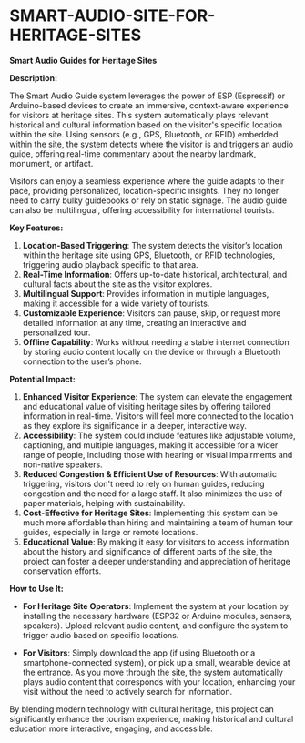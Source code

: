 # SMART-AUDIO-SITE-FOR-HERITAGE-SITES
**Smart Audio Guides for Heritage Sites**

**Description:**

The Smart Audio Guide system leverages the power of ESP (Espressif) or Arduino-based devices to create an immersive, context-aware experience for visitors at heritage sites. This system automatically plays relevant historical and cultural information based on the visitor's specific location within the site. Using sensors (e.g., GPS, Bluetooth, or RFID) embedded within the site, the system detects where the visitor is and triggers an audio guide, offering real-time commentary about the nearby landmark, monument, or artifact. 

Visitors can enjoy a seamless experience where the guide adapts to their pace, providing personalized, location-specific insights. They no longer need to carry bulky guidebooks or rely on static signage. The audio guide can also be multilingual, offering accessibility for international tourists.

**Key Features:**

1. **Location-Based Triggering**: The system detects the visitor’s location within the heritage site using GPS, Bluetooth, or RFID technologies, triggering audio playback specific to that area.
2. **Real-Time Information**: Offers up-to-date historical, architectural, and cultural facts about the site as the visitor explores.
3. **Multilingual Support**: Provides information in multiple languages, making it accessible for a wide variety of tourists.
4. **Customizable Experience**: Visitors can pause, skip, or request more detailed information at any time, creating an interactive and personalized tour.
5. **Offline Capability**: Works without needing a stable internet connection by storing audio content locally on the device or through a Bluetooth connection to the user’s phone.

**Potential Impact:**

1. **Enhanced Visitor Experience**: The system can elevate the engagement and educational value of visiting heritage sites by offering tailored information in real-time. Visitors will feel more connected to the location as they explore its significance in a deeper, interactive way.
2. **Accessibility**: The system could include features like adjustable volume, captioning, and multiple languages, making it accessible for a wider range of people, including those with hearing or visual impairments and non-native speakers.
3. **Reduced Congestion & Efficient Use of Resources**: With automatic triggering, visitors don't need to rely on human guides, reducing congestion and the need for a large staff. It also minimizes the use of paper materials, helping with sustainability.
4. **Cost-Effective for Heritage Sites**: Implementing this system can be much more affordable than hiring and maintaining a team of human tour guides, especially in large or remote locations.
5. **Educational Value**: By making it easy for visitors to access information about the history and significance of different parts of the site, the project can foster a deeper understanding and appreciation of heritage conservation efforts.

**How to Use It:**

- **For Heritage Site Operators**: Implement the system at your location by installing the necessary hardware (ESP32 or Arduino modules, sensors, speakers). Upload relevant audio content, and configure the system to trigger audio based on specific locations.
  
- **For Visitors**: Simply download the app (if using Bluetooth or a smartphone-connected system), or pick up a small, wearable device at the entrance. As you move through the site, the system automatically plays audio content that corresponds with your location, enhancing your visit without the need to actively search for information.

By blending modern technology with cultural heritage, this project can significantly enhance the tourism experience, making historical and cultural education more interactive, engaging, and accessible.
